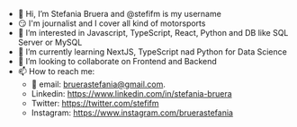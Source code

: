 - 👋 Hi, I’m Stefania Bruera and @stefifm is my username
- :smirk: I'm journalist and I cover all kind of motorsports
- 👀 I’m interested in Javascript, TypeScript, React, Python and DB like SQL Server or MySQL
- 🌱 I’m currently learning NextJS, TypeScript nad Python for Data Science
- 💞️ I’m looking to collaborate on Frontend and Backend
- 📫 How to reach me: 
     - :email: email: bruerastefania@gmail.com.
     - Linkedin: https://www.linkedin.com/in/stefania-bruera
     - Twitter: https://twitter.com/stefifm
     - Instagram: https://www.instagram.com/bruerastefania

<!---
stefifm/stefifm is a ✨ special ✨ repository because its `README.md` (this file) appears on your GitHub profile.
You can click the Preview link to take a look at your changes.
--->
